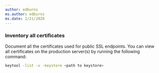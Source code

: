 ```yaml
---
author: edburns
ms.author: edburns
ms.date: 1/21/2020
---
```


### Inventory all certificates

Document all the certificates used for public SSL endpoints. You can view all certificates on the production server(s) by running the following command:

```bash
keytool -list -v -keystore <path to keystore>
```

